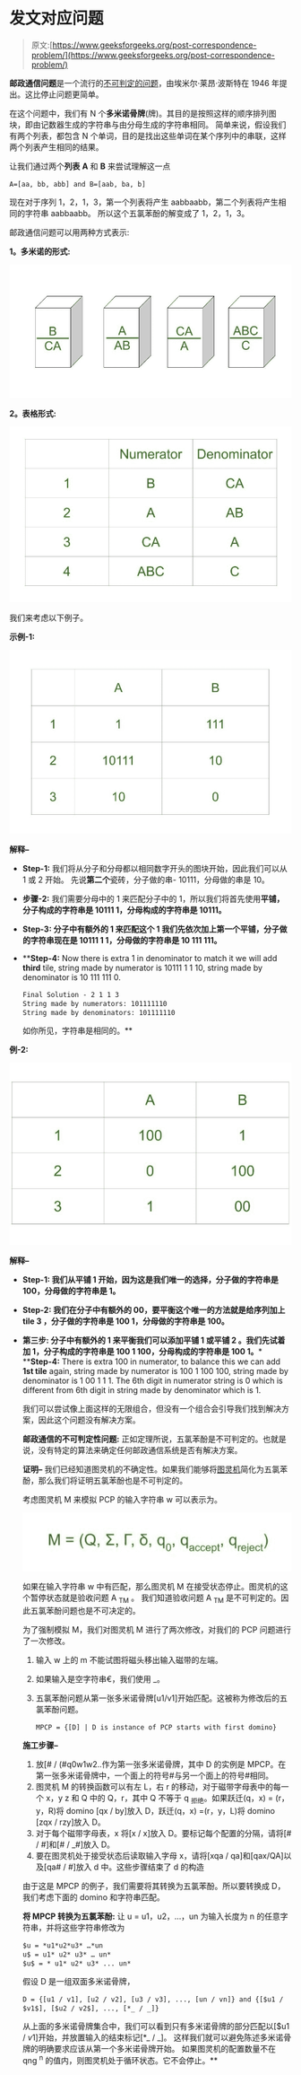# 发文对应问题

> 原文:[https://www.geeksforgeeks.org/post-correspondence-problem/](https://www.geeksforgeeks.org/post-correspondence-problem/)

**邮政通信问题**是一个流行的[不可判定的问题](https://www.geeksforgeeks.org/decidable-and-undecidable-problems-in-theory-of-computation/)，由埃米尔·莱昂·波斯特在 1946 年提出。这比停止问题更简单。

在这个问题中，我们有 N 个**多米诺骨牌**(牌)。其目的是按照这样的顺序排列图块，即由记数器生成的字符串与由分母生成的字符串相同。
简单来说，假设我们有两个列表，都包含 N 个单词，目的是找出这些单词在某个序列中的串联，这样两个列表产生相同的结果。

让我们通过两个**列表** **A** 和 **B** 来尝试理解这一点

```
A=[aa, bb, abb] and B=[aab, ba, b] 
```

现在对于序列 1，2，1，3，第一个列表将产生 aabbaabb，第二个列表将产生相同的字符串 aabbaabb。
所以这个五氯苯酚的解变成了 1，2，1，3。

邮政通信问题可以用两种方式表示:

**1。多米诺的形式:**

![](img/8d67e857a0561686d9db1becdffb250c.png)

**2。表格形式:**

![](img/2d15e3528bc59971673581908a9a5023.png)

我们来考虑以下例子。

**示例-1:**

![](img/59652dd50b501097b8a8ff0c44e731ae.png)

**解释–**

*   **Step-1:**
    我们将从分子和分母都以相同数字开头的图块开始，因此我们可以从 1 或 2 开始。
    先说**第二个**瓷砖，分子做的串- 10111，分母做的串是 10。
*   **步骤-2:**
    我们需要分母中的 1 来匹配分子中的 1，所以我们将首先使用**平铺，分子构成的字符串是 10111 1，分母构成的字符串是 10111。**
*   ****Step-3:**
    分子中有额外的 1 来匹配这个 1 我们先依次加上**第一个**平铺，分子做的字符串现在是 10111 1 1，分母做的字符串是 10 111 111。**
*   ****Step-4:**
    Now there is extra 1 in denominator to match it we will add **third** tile, string made by numerator is 10111 1 1 10, string made by denominator is 10 111 111 0.

    ```
    Final Solution - 2 1 1 3
    String made by numerators: 101111110
    String made by denominators: 101111110 
    ```

    如你所见，字符串是相同的。** 

 ****例-2:****

**![](img/4e73605cca3a19b9b3e95f88b55a36ae.png)**

****解释–****

*   ****Step-1:**
    我们从平铺 **1** 开始，因为这是我们唯一的选择，分子做的字符串是 100，分母做的字符串是 1。**
*   ****Step-2:**
    我们在分子中有额外的 00，要平衡这个唯一的方法就是给序列加上 tile **3** ，分子做的字符串是 100 1，分母做的字符串是 100。**

*   ****第三步:**
    分子中有额外的 1 来平衡我们可以添加平铺 **1** 或平铺 **2** 。我们先试着加 1，分子构成的字符串是 100 1 100，分母构成的字符串是 100 1。***   ****Step-4:**
    There is extra 100 in numerator, to balance this we can add **1st tile** again, string made by numerator is 100 1 100 100, string made by denominator is 1 00 1 1 1\. The 6th digit in numerator string is 0 which is different from 6th digit in string made by denominator which is 1.

    我们可以尝试像上面这样的无限组合，但没有一个组合会引导我们找到解决方案，因此这个问题没有解决方案。

    **邮政通信的不可判定性问题:**
    正如定理所说，五氯苯酚是不可判定的。也就是说，没有特定的算法来确定任何邮政通信系统是否有解决方案。

    **证明–**
    我们已经知道图灵机的不确定性。如果我们能够将[图灵机](https://www.geeksforgeeks.org/turing-machine-in-toc/)简化为五氯苯酚，那么我们将证明五氯苯酚也是不可判定的。

    考虑图灵机 M 来模拟 PCP 的输入字符串 w 可以表示为。

    ![](img/0355c60589660580c454dbc5979933a3.png)

    如果在输入字符串 w 中有匹配，那么图灵机 M 在接受状态停止。图灵机的这个暂停状态就是验收问题 A <sub>TM</sub> 。
    我们知道验收问题 A <sub>TM</sub> 是不可判定的。因此五氯苯酚问题也是不可决定的。

    为了强制模拟 M，我们对图灵机 M 进行了两次修改，对我们的 PCP 问题进行了一次修改。

    1.  输入 w 上的 m 不能试图将磁头移出输入磁带的左端。
    2.  如果输入是空字符串€，我们使用 _。
    3.  五氯苯酚问题从第一张多米诺骨牌[u1/v1]开始匹配。这被称为修改后的五氯苯酚问题。

        ```
        MPCP = {[D] | D is instance of PCP starts with first domino} 
        ```

    **施工步骤–**

    1.  放[# / (#q0w1w2..作为第一张多米诺骨牌，其中 D 的实例是 MPCP。在第一张多米诺骨牌中，一个面上的符号#与另一个面上的符号#相同。
    2.  图灵机 M 的转换函数可以有左 L，右 r 的移动，对于磁带字母表中的每一个 x，y z 和 Q 中的 Q，r，其中 Q 不等于 q <sub>拒绝</sub>。如果跃迁(q，x) = (r，y，R)将 domino [qx / by]放入 D，跃迁(q，x) =(r，y，L)将 domino [zqx / rzy]放入 D。
    3.  对于每个磁带字母表，x 将[x / x]放入 D。要标记每个配置的分隔，请将[# / #]和[# / _#]放入 D。
    4.  要在图灵机处于接受状态后读取输入字母 x，请将[xqa / qa]和[qax/QA]以及[qa# / #]放入 d 中。这些步骤结束了 d 的构造

    由于这是 MPCP 的例子，我们需要将其转换为五氯苯酚。所以要转换成 D，我们考虑下面的 domino 和字符串匹配。

    **将 MPCP 转换为五氯苯酚:**
    让 u = u1，u2，…，un 为输入长度为 n 的任意字符串，并将这些字符串修改为

    ```
    $u = *u1*u2*u3* …*un
    u$ = u1* u2* u3* … un*
    $u$ = * u1* u2* u3* ... un* 
    ```

    假设 D 是一组双面多米诺骨牌，

    ```
    D = {[u1 / v1], [u2 / v2], [u3 / v3], ..., [un / vn]} and {[$u1 / $v1$], [$u2 / v2$], ..., [*_ / _]} 
    ```

    从上面的多米诺骨牌集合中，我们可以看到只有多米诺骨牌的部分匹配以[$u1 / $v1$]开始，并放置输入的结束标记[*_ / _]。
    这样我们就可以避免陈述多米诺骨牌的明确要求应该从第一个多米诺骨牌开始。
    如果图灵机的配置数量不在 qng <sup>n</sup> 的值内，则图灵机处于循环状态。它不会停止。**